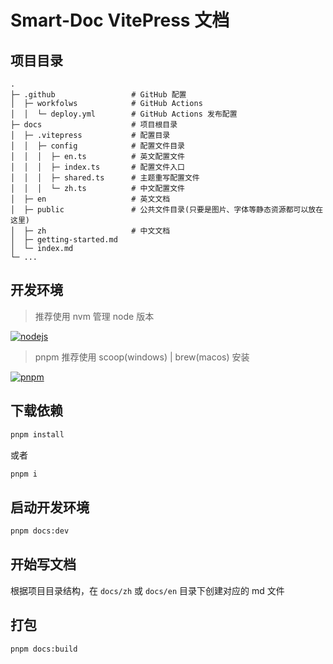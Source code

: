 # Smart-Doc VitePress 文档

## 项目目录
```shell
.
├─ .github                 # GitHub 配置
│  ├─ workfolws            # GitHub Actions
│  │  └─ deploy.yml        # GitHub Actions 发布配置
├─ docs                    # 项目根目录
│  ├─ .vitepress           # 配置目录
│  │  ├─ config            # 配置文件目录
│  │  │  ├─ en.ts          # 英文配置文件
│  │  │  ├─ index.ts       # 配置文件入口
│  │  │  ├─ shared.ts      # 主题重写配置文件
│  │  │  └─ zh.ts          # 中文配置文件
│  ├─ en                   # 英文文档                  
│  ├─ public               # 公共文件目录(只要是图片、字体等静态资源都可以放在这里)
│  ├─ zh                   # 中文文档
│  ├─ getting-started.md
│  └─ index.md
└─ ...
```

## 开发环境

> 推荐使用 nvm 管理 node 版本

[![nodejs](https://img.shields.io/badge/node-v20.x-brightgreen)](https://nodejs.org/en/)

> pnpm 推荐使用 scoop(windows) | brew(macos) 安装

[![pnpm](https://img.shields.io/badge/pnpm-v8.x-f9ad00)](https://yarnpkg.com/getting-started/install#nodejs-1610)


## 下载依赖

```bash
pnpm install
```
或者
```bash
pnpm i
```

## 启动开发环境
```bash
pnpm docs:dev
```

## 开始写文档
根据项目目录结构，在 `docs/zh` 或 `docs/en` 目录下创建对应的 md 文件

## 打包
```bash
pnpm docs:build
```
